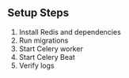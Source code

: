 ## Setup Steps
1. Install Redis and dependencies
2. Run migrations
3. Start Celery worker
4. Start Celery Beat
5. Verify logs
